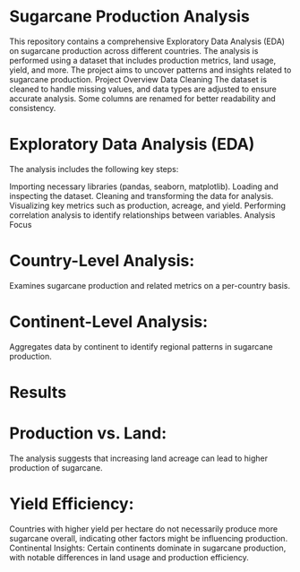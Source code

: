# Sugarcane Production Analysis
This repository contains a comprehensive Exploratory Data Analysis (EDA) on sugarcane production across different countries. The analysis is performed using a dataset that includes production metrics, land usage, yield, and more. The project aims to uncover patterns and insights related to sugarcane production.
Project Overview
Data Cleaning
The dataset is cleaned to handle missing values, and data types are adjusted to ensure accurate analysis. Some columns are renamed for better readability and consistency.

# Exploratory Data Analysis (EDA)
The analysis includes the following key steps:

Importing necessary libraries (pandas, seaborn, matplotlib).
Loading and inspecting the dataset.
Cleaning and transforming the data for analysis.
Visualizing key metrics such as production, acreage, and yield.
Performing correlation analysis to identify relationships between variables.
Analysis Focus
# Country-Level Analysis: 
Examines sugarcane production and related metrics on a per-country basis.
# Continent-Level Analysis: 
Aggregates data by continent to identify regional patterns in sugarcane production.
# Results
# Production vs. Land: 
The analysis suggests that increasing land acreage can lead to higher production of sugarcane.
# Yield Efficiency: 
Countries with higher yield per hectare do not necessarily produce more sugarcane overall, indicating other factors might be influencing production.
Continental Insights: Certain continents dominate in sugarcane production, with notable differences in land usage and production efficiency.
